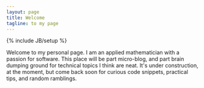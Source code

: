 ```yaml
---
layout: page
title: Welcome
tagline: to my page
---
```

{% include JB/setup %}

Welcome to my personal page.  I am an applied mathematician with a passion for
software.  This place will be part micro-blog, and part brain dumping ground for
technical topics I think are neat.  It's under construction, at the moment, but
come back soon for curious code snippets, practical tips, and random ramblings.

